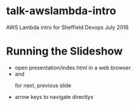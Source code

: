 # talk-awslambda-intro

AWS Lambda intro for Sheffield Devops July 2016

# Running the Slideshow

* open presentation/index.html in a web browser
* <n> and <p> for next, previous slide
* arrow keys to navigate directlys